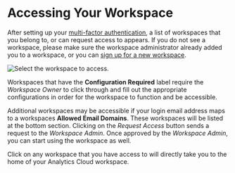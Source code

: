 # Accessing Your Workspace

After setting up your [multi-factor authentication](./multi-factor-authentication.md), a list of workspaces that you belong to, or can request access to appears. If you do not see a workspace, please make sure the workspace administrator already added you to a workspace, or you can [sign up for a new workspace](./signing-up-for-a-new-workspace.md).

![Select the workspace to access.](accessing-your-workspace/images/01.png)

Workspaces that have the **Configuration Required** label require the *Workspace Owner* to click through and fill out the appropriate configurations in order for the workspace to function and be accessible.

Additional workspaces may be accessible if your login email address maps to a workspaces **Allowed Email Domains**. These workspaces will be listed at the bottom section. Clicking on the *Request Access* button sends a request to the *Workspace Admin*. Once approved by the *Workspace Admin*, you can start using the workspace as well.

Click on any workspace that you have access to will directly take you to the home of your Analytics Cloud workspace.
